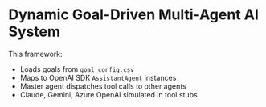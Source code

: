 # Dynamic Goal-Driven Multi-Agent AI System

This framework:
- Loads goals from `goal_config.csv`
- Maps to OpenAI SDK `AssistantAgent` instances
- Master agent dispatches tool calls to other agents
- Claude, Gemini, Azure OpenAI simulated in tool stubs
